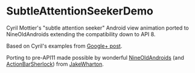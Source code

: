 SubtleAttentionSeekerDemo
=========================

Cyril Mottier's "subtle attention seeker" Android view animation ported to NineOldAndroids extending the compatibility down to API 8.

Based on Cyril's examples from [Google+ post][1].

Porting to pre-API11 made possible by wonderful [NineOldAndroids][2] (and [ActionBarSherlock][3]) from [JakeWharton][4].

[1]: https://plus.google.com/u/0/118417777153109946393/posts/FABaJhRMCuy
[2]: https://github.com/JakeWharton/NineOldAndroids
[3]: https://github.com/JakeWharton/ActionBarSherlock
[4]: https://github.com/JakeWharton

